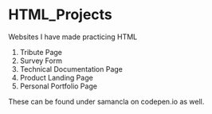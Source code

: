 # HTML_Projects
Websites I have made practicing HTML
1. Tribute Page
2. Survey Form
3. Technical Documentation Page
4. Product Landing Page
5. Personal Portfolio Page

These can be found under samancla on codepen.io as well. 
